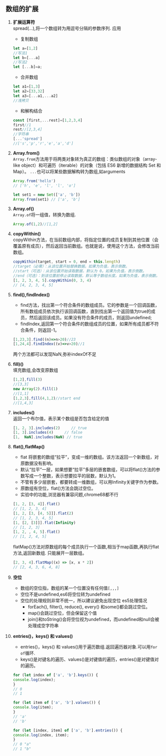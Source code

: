 ## 数组的扩展
1. **扩展运算符**  
spread(...),将一个数组转为用逗号分隔的参数序列.
    应用
    - 复制数组 
    ```js
    let a=[1,2]
    //写法1
    let b=[...a]
    //写法2
    let [...b]=a;
    ```
    - 合并数组
    ```js
    let a1=[1,3]
    let a2=[33,32]
    let a3=[...a1,...a2]
    //浅拷贝
    ```
    - 和解构结合
    ```js
    const [first,...rest]=[1,2,3,4]
    first//1
    rest//[2,3,4]
    //字符串
    [...'spread']
    //['s','p','r','e','a','d']
    ```
2. **Array.from()**  
`Array.from`方法用于将两类对象转为真正的数组：类似数组的对象（array-like object）和可遍历（iterable）的对象（包括 ES6 新增的数据结构 Set 和 Map）。
    `...`也可以将某些数据解构转为数组,如arguments
    ```js
    Array.from('hello')
    // ['h', 'e', 'l', 'l', 'o']

    let set1 = new Set(['a', 'b'])
    Array.from(set1) // ['a', 'b']
    ```
3. **Array.of()**  
`Array.of`将一组值，转换为数组.
    ```js
    Array.of(1,2)//[1,2]
    ```
4. **copyWithin()**  
copyWithin方法，在当前数组内部，将指定位置的成员复制到其他位置（会覆盖原有成员），然后返回当前数组。也就是说，使用这个方法，会修改当前数组。
    ```js
    copyWithin(target, start = 0, end = this.length)
    //target（必需）：从该位置开始替换数据。如果为负值，表示倒数。
    //start（可选）：从该位置开始读取数据，默认为 0。如果为负值，表示倒数。
    //end（可选）：到该位置前停止读取数据，默认等于数组长度。如果为负值，表示倒数。
    [1, 2, 3, 4, 5].copyWithin(0, 3, 4)
    // [4, 2, 3, 4, 5]
    ```
5. **find(),findIndex()**
    - find方法，找出第一个符合条件的数组成员。它的参数是一个回调函数，所有数组成员依次执行该回调函数，直到找出第一个返回值为true的成员，然后返回该成员。如果没有符合条件的成员，则返回undefined;
    - findIndex,返回第一个符合条件的数组成员的位置，如果所有成员都不符合条件，则返回-1。
    ```js
    [1,23,3].find((n)=>n>20)//23
    [1,24,4].findIndex((v)=>v>20)//1
    ```
    两个方法都可以发现NaN,弥补indexOf不足
6. **fill)()**  
填充数组,会改变原数组
    ```js
    [1,2],fill(3)
    //[3,3]
    new Array(2).fill(1)
    //[1,1]
    [1,2,3],fill(4,1,2)//start end
    //[1,4,3]
    ```
7. **includes()**  
 返回一个布尔值，表示某个数组是否包含给定的值
    ```js
    [1, 2, 3].includes(2)     // true
    [1, 3].includes(4)     // false   
    [1,  NaN].includes(NaN) // true
    ```
8. **flat(),flatMap()**
    - flat 将嵌套的数组“拉平”，变成一维的数组。该方法返回一个新数组，对原数据没有影响。
    - 默认“拉平”一层，如果想要“拉平”多层的嵌套数组，可以将flat()方法的参数写成一个整数，表示想要拉平的层数，默认为1。
    - 不管有多少层嵌套，都要转成一维数组，可以用Infinity关键字作为参数。
    - 原数组有空位，flat()方法会跳过空位。
    - 实验中的功能,浏览器有兼容问题,chrome68都不行
    ```js
    [1, 2, [3, 4]].flat()
    // [1, 2, 3, 4]
    [1, 2, [3, [4, 5]]].flat(2)
    // [1, 2, 3, 4, 5]
    [1, [2, [3]]].flat(Infinity)
    // [1, 2, 3]
    [1, 2, , 4, 5].flat()
    // [1, 2, 4, 5]
    ```
    flatMap()方法对原数组的每个成员执行一个函数,相当于map函数,再执行flat方法,返回新数组.
    只能展开一层数组。
    ```js
    [2, 3, 4].flatMap((x) => [x, x * 2])
    // [2, 4, 3, 6, 4, 8]
    ```
9. **空位**
    - 数组的空位指，数组的某一个位置没有任何值`[,,,]`
    - 空位不是undefined,es6将空位转为undefined
    - 空位的处理规则非常不统一，所以建议避免出现空位
    es5处理情况
        - forEach(), filter(), reduce(), every() 和some()都会跳过空位。
        - map()会跳过空位，但会保留这个值
        - join()和toString()会将空位视为undefined，而undefined和null会被处理成空字符串
10. **entries()，keys() 和 values()**
    - entries()，keys() 和 values()用于遍历数组.返回遍历器对象.可以用`for of`循环.
    - keys()是对键名的遍历、values()是对键值的遍历，entries()是对键值对的遍历。

    ```js
    for (let index of ['a', 'b'].keys()) {
    console.log(index);
    }
    // 0
    // 1

    for (let item of ['a', 'b'].values()) {
    console.log(item);
    }
    // 'a'
    // 'b'

    for (let [index, item] of ['a', 'b'].entries()) {
    console.log(index, item);
    }
    // 0 "a"
    // 1 "b"
    ```